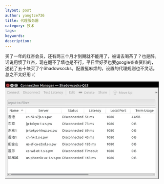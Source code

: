 ```yaml
---
layout: post
author: yangtze736
title: 代理服务器
category: 技术
tags: 
keywords: 
description: 
---
```


买了一年的红杏会员，还有两三个月才到期就不能用了，被请去喝茶了？也是醉。话说用惯了红杏，现在翻不了墙也是不行，平日里好歹也要google查查资料的，遂花了五十块买了个Shadowsocks，配置挺麻烦的，设置的代理规则也不灵活。总之不太好用 :(

![1](/public/img/ss.jpg)
